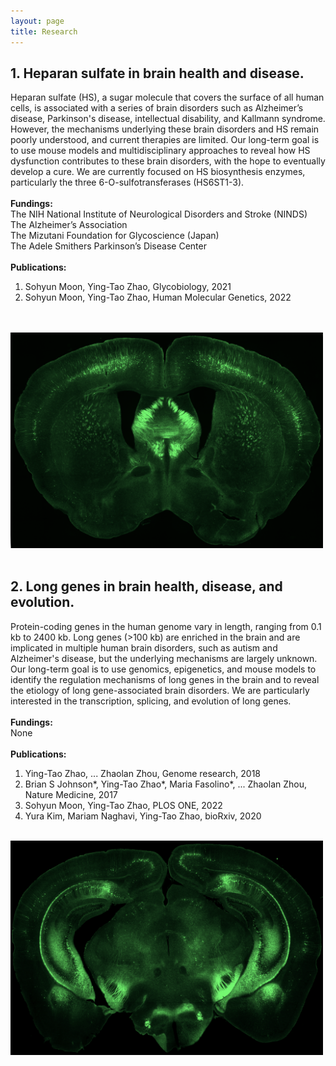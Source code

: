 ```yaml
---
layout: page
title: Research 
---
```

## 1. Heparan sulfate in brain health and disease.<br>
Heparan sulfate (HS), a sugar molecule that covers the surface of all human cells, is associated with a series of brain disorders such as Alzheimer’s disease, Parkinson's disease, intellectual disability, and Kallmann syndrome. However, the mechanisms underlying these brain disorders and HS remain poorly understood, and current therapies are limited. Our long-term goal is to use mouse models and multidisciplinary approaches to reveal how HS dysfunction contributes to these brain disorders, with the hope to eventually develop a cure. We are currently focused on HS biosynthesis enzymes, particularly the three 6-O-sulfotransferases (HS6ST1-3). <br> 
<br>
**Fundings:** <br>
The NIH National Institute of Neurological Disorders and Stroke (NINDS) <br>
The Alzheimer’s Association <br>
The Mizutani Foundation for Glycoscience (Japan) <br>
The Adele Smithers Parkinson’s Disease Center <br>
<br>
**Publications:** <br>
1. Sohyun Moon, Ying-Tao Zhao, Glycobiology, 2021 <br>
2. Sohyun Moon, Ying-Tao Zhao, Human Molecular Genetics, 2022 <br>
<br>
<br>
<img width="500" src="/img/Brain1.png" data-action="zoom"><br>
<br>

## 2. Long genes in brain health, disease, and evolution.<br>
Protein-coding genes in the human genome vary in length, ranging from 0.1 kb to 2400 kb. Long genes (>100 kb) are enriched in the brain and are implicated in multiple human brain disorders, such as autism and Alzheimer's disease, but the underlying mechanisms are largely unknown. Our long-term goal is to use genomics, epigenetics, and mouse models to identify the regulation mechanisms of long genes in the brain and to reveal the etiology of long gene-associated brain disorders. We are particularly interested in the transcription, splicing, and evolution of long genes. <br>
<br>
**Fundings:** <br>
None <br>
<br>
**Publications:** <br>
1. Ying-Tao Zhao, ... Zhaolan Zhou, Genome research, 2018 <br>
2. Brian S Johnson*, Ying-Tao Zhao*, Maria Fasolino*, ... Zhaolan Zhou, Nature Medicine, 2017 <br>
3. Sohyun Moon, Ying-Tao Zhao, PLOS ONE, 2022 <br>
4. Yura Kim, Mariam Naghavi, Ying-Tao Zhao, bioRxiv, 2020 <br>
<br>
<img width="500" src="/img/Brain2.png" data-action="zoom"><br>
<br>

<!-- 
## 3. Developing new Machine Learning algorithms.<br>
Biomedical research has experienced an explosion of new data in the past two decades. However, many of these data were generated to test pre-defined hypotheses, and information unrelated to the hypotheses remains hidden in the data. Machine Learning algorithms uncover hidden patterns, unknown correlations, and other insights through examining large-scale datasets, thus providing an opportunity to develop efficient and effective approaches to discover new information from biomedical and clinical datasets. This new information might be a stepping stone for further investigations. We are particularly interested in a type of artificial neural network known as autoencoder. <br>
-->

<!-- 
The human genome contains more than 4000 genes 
Gene lengths affect transcription because gene transcription relies on RNA polymerase II (Pol II) moving across the entire gene region. Gene lengths also affect co-transcriptional processes, such as intron splicing, because a long intron represents a larger RNA molecule to be removed from mRNA precursors than a short intron does. Our research focuses on the following questions: <br>
## How are long genes transcribed? <br>
Gene transcription is coupled with a series of well-controlled Pol II activities, including recruitment, initiation, pausing, elongation, and termination. The current understanding of Pol II activities is mainly obtained from studies using non-neuronal cells, which rarely express long genes. Thus, the mechanisms regulating Pol II activities in long genes remain largely unknown. We use neuronal cells to illuminate the molecular mechanisms regulating Pol II activities (e.g., recruitment, initiation, pausing, elongation, and termination) in long genes.  <br>
## How are long introns spliced? <br>
Intron lengths affect the splicing process. Splicing a long intron is a challenge for canonical splicing mechanism, because a long intron takes a longer time to be transcribed and represents a larger RNA molecule to be removed than a short intron does. Indeed, long introns are associated with a high rate of splicing errors, which are implicated in various human diseases. Despite the importance of long intron splicing, however, we have a limited understanding of its molecular mechanisms. Several splicing mechanisms, such as recursive splicing, have been reported for long intron splicing, but their molecular basis remains elusive. We combine computational and experimental approaches to reveal the molecular mechanisms of intron splicing in long genes. <br>
-->

<!-- ## Question 1: How is chromatin organized in the gene bodies of long genes? <br>
Chromatin is highly organized in the nucleus. During the past decade, our understanding of chromatin organizations is significantly advanced by high-throughput sequencing technologies and imaging technologies. Chromatin organizations, from the higher levels of compartments and chromosome territories to the lower levels of topologically associating domains and enhancer-promoter loops, are crucial for various biological processes, particularly gene transcription. However, we know almost nothing about chromatin organization at gene body regions, where transcription actually happens. This is primarily because the resolutions of current technologies are insufficient to study most genes. For example, due to sequencing cost, most Hi-C data have a resolution of 25-40 kb, but the median length of human genes is 10 kb. Long genes, however, present an ideal model to overcome these limitations. We plan to use long genes as a model to illuminate the basic principles and functions of gene-body chromatin organizations. <br>
<br> -->

<!-- Autism spectrum disorder (ASD) is a lifelong developmental disability that affects 1 in 59 children. Hundreds of thousands of families are suffering from ASD. These sufferings can be greatly relieved by therapeutic treatment or cure of ASD. However, this is no cure for ASD so far, largely due to the lack of a good understanding of its molecular mechanisms. These molecular mechanisms are crucial for identifying therapeutic targets. Particularly, a molecular abnormality shared by the large majority of ASD individuals will be an ideal therapeutic target, because it has the potential to help a large portion of ASD individuals. We recently find that misregulation of long genes could be a molecular abnormality shared by the large majority of ASD individuals. We plan to illuminate the role of the misregulation of long genes in ASD etiology. Our research will provide new insights into the molecular mechanisms of ASD and a potential therapeutic target, which will hopefully facilitate the development of ASD treatment and eventually alleviate the suffering of ASD individuals and their families. <br>  -->
